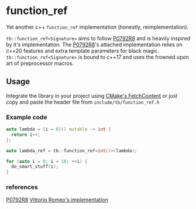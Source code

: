 # function_ref
Yet another c++ `function_ref` implementation (honestly, reimplementation). 

`tb::function_ref<Signature>` aims to follow 
[P0792R8](https://www.open-std.org/jtc1/sc22/wg21/docs/papers/2022/p0792r8.html)
and is heavily inspired by it's implementation. The
[P0792R8](https://www.open-std.org/jtc1/sc22/wg21/docs/papers/2022/p0792r8.html)'s 
attached implementation relies on c++20 features and extra template parameters for black magic.
`tb::function_ref<Signature>` is bound to c++17 and uses the frowned upon
art of preprocessor macros.

## Usage
Integrate the library in your project using [CMake's FetchContent](https://cmake.org/cmake/help/latest/module/FetchContent.html) or just copy and paste the header file from `include/tb/function_ref.h`

### Example code 
```c++
auto lambda = [i = 0]() mutable -> int {
  return i++;
};

auto lambda_ref = tb::function_ref<int()>(lambda);

for (auto i = 0; i < 10; ++i) {
  do_smart_stuff(i);
}
```

### references
[P0792R8](https://www.open-std.org/jtc1/sc22/wg21/docs/papers/2022/p0792r8.html)
[Vittorio Romeo's implementation](https://github.com/vittorioromeo/Experiments/blob/master/function_ref.cpp)
